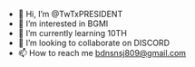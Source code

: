 - 👋 Hi, I’m @TwTxPRESIDENT
- 👀 I’m interested in BGMI
- 🌱 I’m currently learning 10TH
- 💞️ I’m looking to collaborate on DISCORD
- 📫 How to reach me bdnsnsj809@gmail.com

<!---
TwTxPRESIDENT/TwTxPRESIDENT is a ✨ special ✨ repository because its `README.md` (this file) appears on your GitHub profile.
You can click the Preview link to take a look at your changes.
--->
